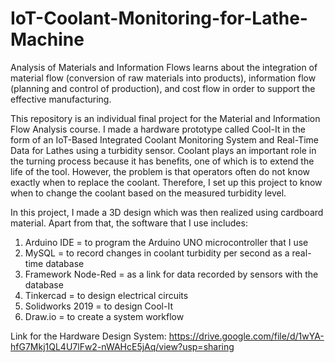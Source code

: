 # IoT-Coolant-Monitoring-for-Lathe-Machine
Analysis of Materials and Information Flows  learns about the integration of material flow (conversion of raw materials into products), information flow (planning and control of production), and cost flow in order to support the effective manufacturing.

This repository is an individual final project for the Material and Information Flow Analysis course. I made a hardware prototype called Cool-It in the form of an IoT-Based Integrated Coolant Monitoring System and Real-Time Data for Lathes using a turbidity sensor. Coolant plays an important role in the turning process because it has benefits, one of which is to extend the life of the tool. However, the problem is that operators often do not know exactly when to replace the coolant. Therefore, I set up this project to know when to change the coolant based on the measured turbidity level.

In this project, I made a 3D design which was then realized using cardboard material. Apart from that, the software that I use includes:
1. Arduino IDE = to program the Arduino UNO microcontroller that I use
2. MySQL = to record changes in coolant turbidity per second as a real-time database
3. Framework Node-Red = as a link for data recorded by sensors with the database
4. Tinkercad = to design electrical circuits
5. Solidworks 2019 = to design Cool-It
6. Draw.io = to create a system workflow

Link for the Hardware Design System: https://drive.google.com/file/d/1wYA-hfG7Mkj1QL4U7lFw2-nWAHcE5jAq/view?usp=sharing
